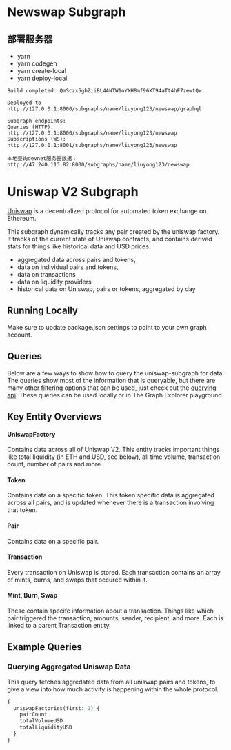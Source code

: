 # Newswap Subgraph
## 部署服务器
- yarn
- yarn codegen
- yarn create-local
- yarn deploy-local

```
Build completed: QmSczx5gbZiiBL4ANTW1nYXH8mf96XT94aTtAhF7zewtQw

Deployed to http://127.0.0.1:8000/subgraphs/name/liuyong123/newswap/graphql

Subgraph endpoints:
Queries (HTTP):     http://127.0.0.1:8000/subgraphs/name/liuyong123/newswap
Subscriptions (WS): http://127.0.0.1:8001/subgraphs/name/liuyong123/newswap

本地查询devnet服务器数据：http://47.240.113.82:8000/subgraphs/name/liuyong123/newswap
```





# Uniswap V2 Subgraph

[Uniswap](https://uniswap.org/) is a decentralized protocol for automated token exchange on Ethereum.

This subgraph dynamically tracks any pair created by the uniswap factory. It tracks of the current state of Uniswap contracts, and contains derived stats for things like historical data and USD prices.

- aggregated data across pairs and tokens,
- data on individual pairs and tokens,
- data on transactions
- data on liquidity providers
- historical data on Uniswap, pairs or tokens, aggregated by day

## Running Locally

Make sure to update package.json settings to point to your own graph account.

## Queries

Below are a few ways to show how to query the uniswap-subgraph for data. The queries show most of the information that is queryable, but there are many other filtering options that can be used, just check out the [querying api](https://thegraph.com/docs/graphql-api). These queries can be used locally or in The Graph Explorer playground.

## Key Entity Overviews

#### UniswapFactory

Contains data across all of Uniswap V2. This entity tracks important things like total liquidity (in ETH and USD, see below), all time volume, transaction count, number of pairs and more.

#### Token

Contains data on a specific token. This token specific data is aggregated across all pairs, and is updated whenever there is a transaction involving that token.

#### Pair

Contains data on a specific pair.

#### Transaction

Every transaction on Uniswap is stored. Each transaction contains an array of mints, burns, and swaps that occured within it.

#### Mint, Burn, Swap

These contain specifc information about a transaction. Things like which pair triggered the transaction, amounts, sender, recipient, and more. Each is linked to a parent Transaction entity.

## Example Queries

### Querying Aggregated Uniswap Data

This query fetches aggredated data from all uniswap pairs and tokens, to give a view into how much activity is happening within the whole protocol.

```graphql
{
  uniswapFactories(first: 1) {
    pairCount
    totalVolumeUSD
    totalLiquidityUSD
  }
}
```
